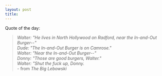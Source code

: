 ```yaml
---
layout: post
title: 
---
```


Quote of the day:<br>

<blockquote>
<i>Walter: "He lives in North Hollywood on Radford, near the In-and-Out Burger--"<br>
Dude: "The In-and-Out Burger is on Camrose."<br>
Walter: "Near the In-and-Out Burger--"<br>
Donny: "Those are good burgers, Walter."<br>
Walter: "Shut the fuck up, Donny.</i><br>
- from <i>The Big Lebowski</i>

</blockquote>
